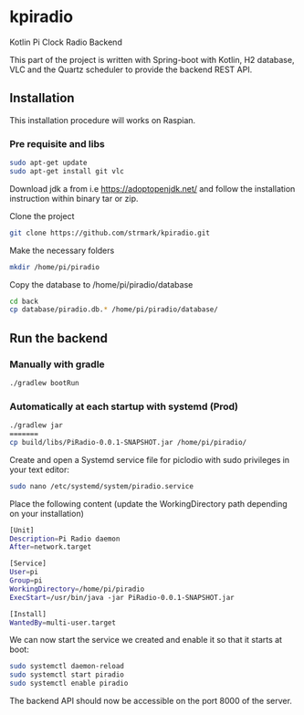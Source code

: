 # kpiradio
Kotlin Pi Clock Radio Backend

This part of the project is written with Spring-boot with Kotlin, H2 database, VLC and the Quartz scheduler to provide the backend REST API.

## Installation 
This installation procedure will works on Raspian.

### Pre requisite and libs

``` bash
sudo apt-get update
sudo apt-get install git vlc
```

Download jdk a from i.e https://adoptopenjdk.net/ and follow the installation instruction within binary tar or zip.

Clone the project
``` bash
git clone https://github.com/strmark/kpiradio.git
```

Make the necessary folders
``` bash
mkdir /home/pi/piradio
```

Copy the database to /home/pi/piradio/database
``` bash
cd back
cp database/piradio.db.* /home/pi/piradio/database/
```

## Run the backend

### Manually with gradle
``` bash
./gradlew bootRun
```

### Automatically at each startup with systemd (Prod)
``` bash
./gradlew jar
=======
cp build/libs/PiRadio-0.0.1-SNAPSHOT.jar /home/pi/piradio/
```

Create and open a Systemd service file for piclodio with sudo privileges in your text editor:
``` bash
sudo nano /etc/systemd/system/piradio.service
```

Place the following content (update the WorkingDirectory path depending on your installation)
``` bash
[Unit]
Description=Pi Radio daemon
After=network.target

[Service]
User=pi
Group=pi
WorkingDirectory=/home/pi/piradio
ExecStart=/usr/bin/java -jar PiRadio-0.0.1-SNAPSHOT.jar

[Install]
WantedBy=multi-user.target

```

We can now start the service we created and enable it so that it starts at boot:
``` bash
sudo systemctl daemon-reload
sudo systemctl start piradio
sudo systemctl enable piradio
```

The backend API should now be accessible on the port 8000 of the server.
